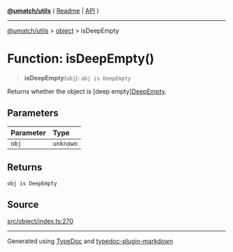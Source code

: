 [**@umatch/utils**](../../README.md) ( [Readme](../../README.md) \| [API](../../API.md) )

---

[@umatch/utils](../../API.md) > [object](../README.md) > isDeepEmpty

# Function: isDeepEmpty()

> **isDeepEmpty**(`obj`): `obj is DeepEmpty`

Returns whether the object is [deep empty][DeepEmpty](../type-aliases/type-alias.DeepEmpty.md).

## Parameters

| Parameter | Type      |
| :-------- | :-------- |
| `obj`     | `unknown` |

## Returns

`obj is DeepEmpty`

## Source

[src/object/index.ts:270](https://github.com/umatch-oficial/utils/blob/fe3e40a/src/object/index.ts#L270)

---

Generated using [TypeDoc](https://typedoc.org/) and [typedoc-plugin-markdown](https://www.npmjs.com/package/typedoc-plugin-markdown)
